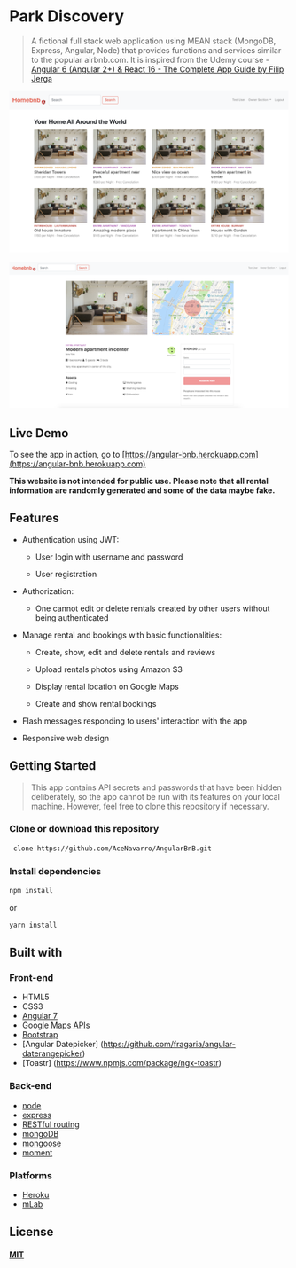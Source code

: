 # Park Discovery
> A fictional full stack web application using MEAN stack (MongoDB, Express, Angular, Node) that provides functions and services similar to the popular airbnb.com. It is inspired from the Udemy course - [Angular 6 (Angular 2+) & React 16 - The Complete App Guide by Filip Jerga](https://www.udemy.com/practical-angular-react-node-airbnb-style-application/)

![rentals-page](./screenshots/rentals.png)

![rental-details-page](./screenshots/rental-details.png)

## Live Demo

To see the app in action, go to [https://angular-bnb.herokuapp.com](https://angular-bnb.herokuapp.com)

**This website is not intended for public use. Please note that all rental information are randomly generated and some of the data maybe fake.**

## Features

* Authentication using JWT:
  
  * User login with username and password

  * User registration

* Authorization:

  * One cannot edit or delete rentals created by other users without being authenticated

* Manage rental and bookings with basic functionalities:

  * Create, show, edit and delete rentals and reviews

  * Upload rentals photos using Amazon S3

  * Display rental location on Google Maps
  
  * Create and show rental bookings

* Flash messages responding to users' interaction with the app

* Responsive web design

## Getting Started

> This app contains API secrets and passwords that have been hidden deliberately, so the app cannot be run with its features on your local machine. However, feel free to clone this repository if necessary.

### Clone or download this repository

```sh
 clone https://github.com/AceNavarro/AngularBnB.git
```

### Install dependencies

```sh
npm install
```

or

```sh
yarn install
```

## Built with

### Front-end

* HTML5
* CSS3
* [Angular 7](https://angular.io)
* [Google Maps APIs](https://developers.google.com/maps/)
* [Bootstrap](https://getbootstrap.com)
* [Angular Datepicker] (https://github.com/fragaria/angular-daterangepicker)
* [Toastr] (https://www.npmjs.com/package/ngx-toastr)

### Back-end

* [node](https://nodejs.org/en/)
* [express](https://expressjs.com/)
* [RESTful routing](https://codepen.io/urketadic/details/oZRdRN)
* [mongoDB](https://www.mongodb.com/)
* [mongoose](http://mongoosejs.com/)
* [moment](https://momentjs.com/)

### Platforms

* [Heroku](https://www.heroku.com/)
* [mLab](https://mlab.com/home)
## License

#### [MIT](./LICENSE)
